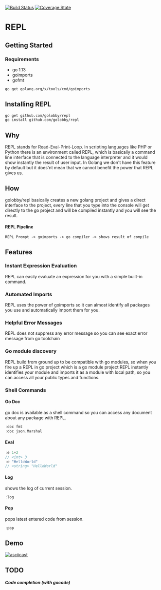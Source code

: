 [![Build Status](https://travis-ci.org/golobby/repl.png?branch=master)](https://travis-ci.org/golobby/repl)
[![Coverage State](https://coveralls.io/repos/github/golobby/repl/badge.png?branch=master)](https://coveralls.io/github/golobby/repl)
# REPL
## Getting Started

### Requirements
- go 1.13
- goimports
- gofmt
```bash
go get golang.org/x/tools/cmd/goimports
```

## Installing REPL
```bash
go get github.com/golobby/repl
go install github.com/golobby/repl
```
####
## Why
REPL stands for Read-Eval-Print-Loop. In scripting languages like PHP or Python there is an environment called REPL, which is 
basically a command line interface that is connected to the language interpreter and it would show instantly the result of 
user input. In Golang we don't have this feature by default but it does'nt mean that we cannot benefit the power that REPL gives
us.

## How
golobby/repl basically creates a new golang project and gives a direct interface to the project, every line that you type into the 
console will get directly to the go project and will be compiled instantly and you will see the result.
#### REPL Pipeline
`REPL Prompt -> goimports -> go compiler -> shows result of compile`

## Features

### Instant Expression Evaluation
REPL can easily evaluate an expression for you with a simple built-in command.
### Automated Imports
REPL uses the power of goimports so it can almost identify all packages you use and automatically import them for you.

### Helpful Error Messages
REPL does not suppress any error message so you can see exact error message from go toolchain

### Go module discovery
REPL build from ground up to be compatible with go modules, so when you fire up a REPL in go project which is a go module project
REPL instantly identifies your module and imports it as a module with local path, so you can access all your public types and functions.

### Shell Commands

#### Go Doc
go doc is available as a shell command so you can access any document about any package with REPL.
```go
:doc fmt
:doc json.Marshal
```
#### Eval
```go
:e 1+2
// <int> 3
:e "HelloWorld"
// <string> "HelloWorld"
```
#### Log
shows the log of current session.
```go
:log
```
#### Pop
pops latest entered code from session.
```go
:pop
```
## Demo
[![asciicast](https://asciinema.org/a/273619.svg)](https://asciinema.org/a/273619)

## TODO
##### Code completion (with gocode)
